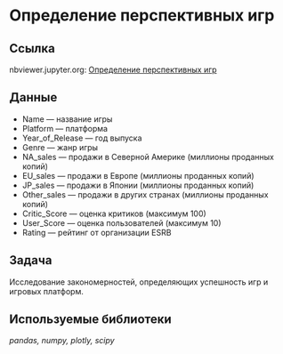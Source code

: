 # Определение перспективных игр

## Ссылка
nbviewer.jupyter.org: [Определение перспективных игр](https://nbviewer.jupyter.org/github/svvema/Yandex_praktikum-proj/blob/main/DA_projects/DA_Perspectiv_igri/DA_Perspectiv_igri.ipynb)

## Данные

- Name — название игры
- Platform — платформа
- Year_of_Release — год выпуска
- Genre — жанр игры
- NA_sales — продажи в Северной Америке (миллионы проданных копий)
- EU_sales — продажи в Европе (миллионы проданных копий)
- JP_sales — продажи в Японии (миллионы проданных копий)
- Other_sales — продажи в других странах (миллионы проданных копий)
- Critic_Score — оценка критиков (максимум 100)
- User_Score — оценка пользователей (максимум 10)
- Rating — рейтинг от организации ESRB

## Задача

Исследование закономерностей, определяющих успешность игр и игровых платформ. 

## Используемые библиотеки
*pandas, numpy, plotly, scipy*